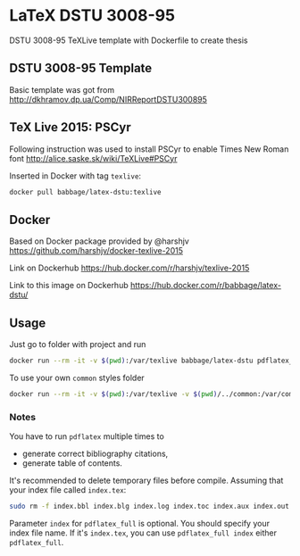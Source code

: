 # LaTeX DSTU 3008-95
DSTU 3008-95 TeXLive template with Dockerfile to create thesis

## DSTU 3008-95 Template

Basic template was got from
http://dkhramov.dp.ua/Comp/NIRReportDSTU300895


## TeX Live 2015: PSCyr

Following instruction was used to install PSCyr to enable Times New Roman font
http://alice.saske.sk/wiki/TeXLive#PSCyr

Inserted in Docker with tag `texlive`:
```bash
docker pull babbage/latex-dstu:texlive
```

## Docker

Based on Docker package provided by @harshjv
https://github.com/harshjv/docker-texlive-2015

Link on Dockerhub
https://hub.docker.com/r/harshjv/texlive-2015

Link to this image on Dockerhub
https://hub.docker.com/r/babbage/latex-dstu/

## Usage

Just go to folder with project and run
```bash
docker run --rm -it -v $(pwd):/var/texlive babbage/latex-dstu pdflatex_full
```

To use your own `common` styles folder
```bash
docker run --rm -it -v $(pwd):/var/texlive -v $(pwd)/../common:/var/common babbage/latex-dstu pdflatex_full index
```

### Notes

You have to run `pdflatex` multiple times to
- generate correct bibliography citations,
- generate table of contents.

It's recommended to delete temporary files before compile.
Assuming that your index file called `index.tex`:
```bash
sudo rm -f index.bbl index.blg index.log index.toc index.aux index.out index.ist index.glo
```

Parameter `index` for `pdflatex_full` is optional.
You should specify your index file name. If it's `index.tex`,
you can use `pdflatex_full index` either `pdflatex_full`.
